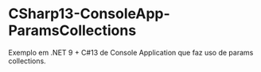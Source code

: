 # CSharp13-ConsoleApp-ParamsCollections
 Exemplo em .NET 9 + C#13 de Console Application que faz uso de params collections.
